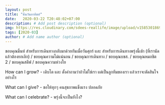 ```yaml
---
layout: post
title: "คืนวันอาทิตย์"
date:   2020-03-22 T20:48:02+07:00
description: # Add post description (optional)
img: https://res.cloudinary.com/sdees-reallife/image/upload/v1585301869/IMG_20200322_114931_270.jpg # Add image post (optional)
tags: [2020-03]
author: # Add name author (optional)
---
```

ขอบคุณมิ้นท์ สำหรับการเดินทางกลับมาด้วยกันเมื่อวันศุกร์ และ สำหรับการเดินทางพรุ่งนี้เช้า (ที่เรานัดแล้วต้องยกเลิก) / ขอบคุณความไม่แน่นอน / ขอบคุณการเดินทาง / ขอบคุณบขส. / ขอบคุณหมอชิต 2 / ขอบคุณสตีฟ / ขอบคุณความห่วงใย

<i class="fa fa-child" style="color:plum"></i>

How can I grow? - เติบโต และ ตั้งคำถามว่าถ้าไม่ใช่เรา แต่เป็นลูกทีมของเรา แล้วเราจะตัดสินใจอย่างไร

What can I give? - ขอให้ทุกๆ คนสุขภาพแข็งแรง ปลอดภัย

What can I celebrate? - พรุ่งนี้จะเป็นยังไง?
